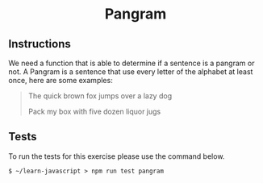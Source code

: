 <h1 align="middle"> Pangram </h1>

## Instructions

We need a function that is able to determine if a sentence is a pangram or not.
A Pangram is a sentence that use every letter of the alphabet at least once, here are some examples:
> The quick brown fox jumps over a lazy dog
>
> Pack my box with five dozen liquor jugs

## Tests
To run the tests for this exercise please use the command below.
```
$ ~/learn-javascript > npm run test pangram
```
